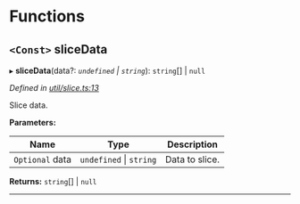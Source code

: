 

# Functions

<a id="slicedata"></a>

## `<Const>` sliceData

▸ **sliceData**(data?: *`undefined` \| `string`*): `string`[] \| `null`

*Defined in [util/slice.ts:13](https://github.com/paritytech/js-libs/blob/5287f0f/packages/abi/src/util/slice.ts#L13)*

Slice data.

**Parameters:**

| Name | Type | Description |
| ------ | ------ | ------ |
| `Optional` data | `undefined` \| `string` |  Data to slice. |

**Returns:** `string`[] \| `null`

___

